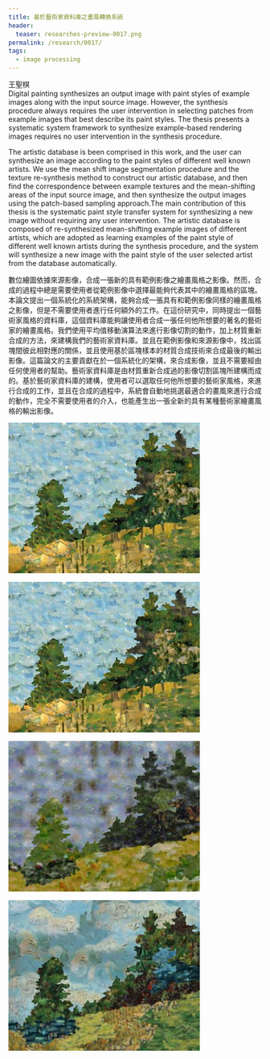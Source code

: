 ```yaml
---
title: 基於藝術家資料庫之畫風轉換系統
header:
  teaser: researches-preview-0017.png
permalink: /research/0017/
tags:
  - image processing
---
```

王聖棋
<br>
Digital painting synthesizes an output image with paint styles of example images along with the input source image. However, the synthesis procedure always requires the user intervention in selecting patches from example images that best describe its paint styles. The thesis presents a systematic system framework to synthesize example-based rendering images requires no user intervention in the synthesis procedure. 

The artistic database is been comprised in this work, and the user can synthesize an image according to the paint styles of different well known artists. We use the mean shift image segmentation procedure and the texture re-synthesis method to construct our artistic database, and then find the correspondence between example textures and the mean-shifting areas of the input source image, and then synthesize the output images using the patch-based sampling approach.The main contribution of this thesis is the systematic paint style transfer system for synthesizing a new image without requiring any user intervention. The artistic database is composed of re-synthesized mean-shifting example images of different artists, which are adopted as learning examples of the paint style of different well known artists during the synthesis procedure, and the system will synthesize a new image with the paint style of the user selected artist from the database automatically.

數位繪圖依據來源影像，合成一張新的具有範例影像之繪畫風格之影像。然而，合成的過程中總是需要使用者從範例影像中選擇最能夠代表其中的繪畫風格的區塊。本論文提出一個系統化的系統架構，能夠合成一張具有和範例影像同樣的繪畫風格之影像，但是不需要使用者進行任何額外的工作。在這份研究中，同時提出一個藝術家風格的資料庫，這個資料庫能夠讓使用者合成一張任何他所想要的著名的藝術家的繪畫風格。我們使用平均值移動演算法來進行影像切割的動作，加上材質重新合成的方法，來建構我們的藝術家資料庫。並且在範例影像和來源影像中，找出區塊間彼此相對應的關係，並且使用基於區塊樣本的材質合成技術來合成最後的輸出影像。這篇論文的主要貢獻在於一個系統化的架構，來合成影像，並且不需要經由任何使用者的幫助。藝術家資料庫是由材質重新合成過的影像切割區塊所建構而成的。基於藝術家資料庫的建構，使用者可以選取任何他所想要的藝術家風格，來進行合成的工作，並且在合成的過程中，系統會自動地挑選最適合的畫風來進行合成的動作，完全不需要使用者的介入，也能產生出一張全新的具有某種藝術家繪畫風格的輸出影像。

![](/images/researches-content-0017-01.jpg)

![](/images/researches-content-0017-02.jpg)

![](/images/researches-content-0017-03.jpg)

![](/images/researches-content-0017-04.jpg)